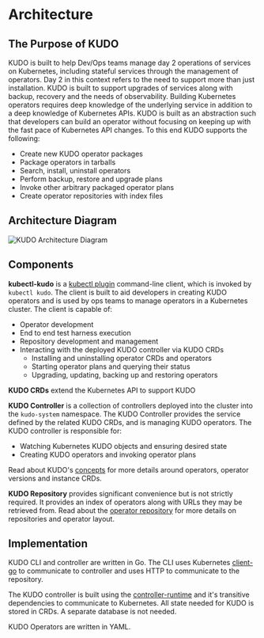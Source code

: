 # Architecture

## The Purpose of KUDO

KUDO is built to help Dev/Ops teams manage day 2 operations of services on Kubernetes, including stateful services through the management of operators. Day 2 in this context refers to the need to support more than just installation. KUDO is built to support upgrades of services along with backup, recovery and the needs of observability. Building Kubernetes operators requires deep knowledge of the underlying service in addition to a deep knowledge of Kubernetes APIs. KUDO is built as an abstraction such that developers can build an operator without focusing on keeping up with the fast pace of Kubernetes API changes. To this end KUDO supports the following:

* Create new KUDO operator packages
* Package operators in tarballs
* Search, install, uninstall operators
* Perform backup, restore and upgrade plans
* Invoke other arbitrary packaged operator plans
* Create operator repositories with index files

## Architecture Diagram

![KUDO Architecture Diagram](/images/kudo-architecture.jpg?10x20)

## Components

**kubectl-kudo** is a [kubectl plugin](https://kubernetes.io/docs/tasks/extend-kubectl/kubectl-plugins/) command-line client, which is invoked by `kubectl kudo`. The client is built to aid developers in creating KUDO operators and is used by ops teams to manage operators in a Kubernetes cluster. The client is capable of:

* Operator development
* End to end test harness execution
* Repository development and management
* Interacting with the deployed KUDO controller via KUDO CRDs
  * Installing and uninstalling operator CRDs and operators
  * Starting operator plans and querying their status 
  * Upgrading, updating, backing up and restoring operators

**KUDO CRDs** extend the Kubernetes API to support KUDO

**KUDO Controller** is a collection of controllers deployed into the cluster into the `kudo-system` namespace. The KUDO Controller provides the service defined by the related KUDO CRDs, and is managing KUDO operators. The KUDO controller is responsible for:

* Watching Kubernetes KUDO objects and ensuring desired state
* Creating KUDO operators and invoking operator plans

Read about KUDO's [concepts](concepts.md) for more details around operators, operator versions and instance CRDs.

**KUDO Repository** provides significant convenience but is not strictly required. It provides an index of operators along with URLs they may be retrieved from. Read about the [operator repository](repository.md) for more details on repositories and operator layout.

## Implementation

KUDO CLI and controller are written in Go. The CLI uses Kubernetes [client-go](https://github.com/kubernetes/client-go) to communicate to controller and uses HTTP to communicate to the repository.

The KUDO controller is built using the [controller-runtime](https://github.com/kubernetes-sigs/controller-runtime) and it's transitive dependencies to communicate to Kubernetes. All state needed for KUDO is stored in CRDs. A separate database is not needed.

KUDO Operators are written in YAML.
